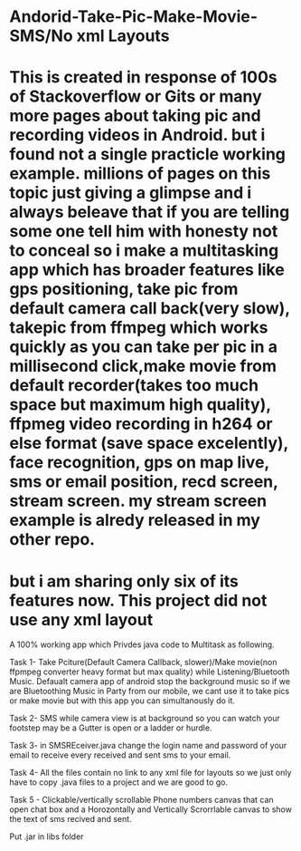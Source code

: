 # Andorid-Take-Pic-Make-Movie-SMS/No xml Layouts


# This is created in response of 100s of Stackoverflow or Gits or many more pages about taking pic and recording videos in Android. but i found not a single practicle working example. millions of pages on this topic just giving a glimpse and i always beleave that if you are telling some one tell him with honesty not to conceal so i make a multitasking app which has broader features like gps positioning, take pic from default camera call back(very slow), takepic from ffmpeg which works quickly as you can take per pic in a millisecond click,make movie from default recorder(takes too much space but maximum high quality), ffpmeg video recording in h264 or else format (save space excelently), face recognition, gps on map live, sms or email position, recd screen, stream screen. my stream screen example is alredy released in my other repo. 

# but i am sharing only six of its features now. This project did not use any xml layout

A 100% working app which Privdes java code to Multitask as following.

Task 1- Take Pciture(Default Camera Callback, slower)/Make movie(non ffpmpeg converter heavy format but max quality) while Listening/Bluetooth Music. Defaualt camera app of android stop the background music so if we are Bluetoothing Music in Party from our mobile, we cant use it to take pics or make movie but with this app you can simultanously do it.

Task 2- SMS while camera view is at background so you can watch your footstep may be a Gutter is open or a ladder or hurdle.

Task 3- in SMSREceiver.java change the login name and password of your email to receive every received and sent sms to your email.

Task 4- All the files contain no link to any xml file for layouts so we just only have to copy .java files to a project and we are good to go.

Task 5 - Clickable/vertically scrollable Phone numbers canvas that can open chat box and a Horozontally and Vertically Scrorrlable canvas to show the text of sms recived and sent.


Put .jar in libs folder
